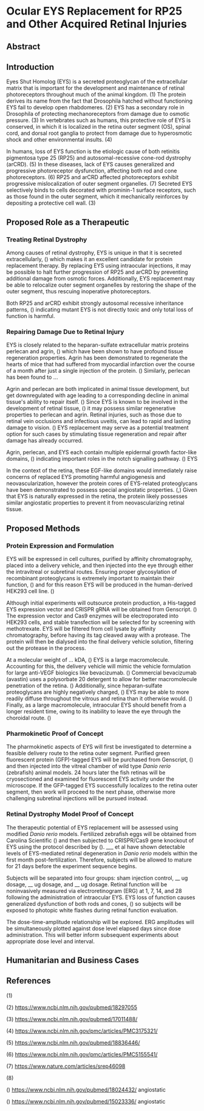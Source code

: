 # Ocular EYS Replacement for RP25 and Other Acquired Retinal Injuries

## Abstract

## Introduction

Eyes Shut Homolog (EYS) is a secreted proteoglycan of the extracellular matrix that is important for the development and maintenance of retinal photoreceptors throughout much of the animal kingdom. (1) The protein derives its name from the fact that Drosophila hatched without functioning EYS fail to develop open rhabdomeres. (2) EYS has a secondary role in Drosophila of protecting mechanoreceptors from damage due to osmotic pressure. (3) In vertebrates such as humans, this protective role of EYS is conserved, in which it is localized in the retina outer segment (OS), spinal cord, and dorsal root ganglia to protect from damage due to hyperosmotic shock and other environmental insults. (4)

In humans, loss of EYS function is the etiologic cause of both retinitis pigmentosa type 25 (RP25) and autosomal-recessive cone-rod dystrophy (arCRD). (5) In these diseases, lack of EYS causes generalized and progressive photoreceptor dysfunction, affecting both rod and cone photoreceptors. (6) RP25 and arCRD affected photoreceptors exhibit progressive mislocalization of outer segment organelles. (7) Secreted EYS selectively binds to cells decorated with prominin-1 surface receptors, such as those found in the outer segment, which it mechanically reinforces by depositing a protective cell wall. (3) 

## Proposed Role as a Therapeutic
### Treating Retinal Dystrophy
Among causes of retinal dystrophy, EYS is unique in that it is secreted extracellularly, () which makes it an excellent candidate for protein replacement therapy. By replacing EYS using intraocular injections, it may be possible to halt further progression of RP25 and arCRD by preventing additional damage from osmotic forces.  Additionally, EYS replacement may be able to relocalize outer segment organelles by restoring the shape of the outer segment, thus rescuing inoperative photoreceptors.

Both RP25 and arCRD exhibit strongly autosomal recessive inheritance patterns, () indicating mutant EYS is not directly toxic and only total loss of function is harmful.  

### Repairing Damage Due to Retinal Injury
EYS is closely related to the heparan-sulfate extracellular matrix proteins perlecan and agrin, () which have been shown to have profound tissue regeneration properties.  Agrin has been demonstrated to regenerate the hearts of mice that had suffered from myocardial infarction over the course of a month after just a single injection of the protein. ()  Similarly, perlecan has been found to ...

Agrin and perlecan are both implicated in animal tissue development, but get downregulated with age leading to a corresponding decline in animal tissue's ability to repair itself. () Since EYS is known to be involved in the development of retinal tissue, () it may possess similar regenerative properties to perlecan and agrin.  Retinal injuries, such as those due to retinal vein occlusions and infectious uveitis, can lead to rapid and lasting damage to vision. () EYS replacement may serve as a potential treatment option for such cases by stimulating tissue regeneration and repair after damage has already occurred.


Agrin, perlecan, and EYS each contain multiple epidermal growth factor-like domains, () indicating important roles in the notch signalling pathway. () EYS 

In the context of the retina, these EGF-like domains would immediately raise concerns of replaced EYS promoting harmful angiogenesis and neovascularization, however the protein cores of EYS-related proteoglycans have been demonstrated to possess special angiostatic properties. (,)   Given that EYS is naturally expressed in the retina, the protein likely possesses similar angiostatic properties to prevent it from neovascularizing retinal tissue.

## Proposed Methods
### Protein Expression and Formulation
EYS will be expressed in cell cultures, purified by affinity chromatography, placed into a delivery vehicle, and then injected into the eye through either the intravitreal or subretinal routes.  Ensuring proper glycosylation of recombinant proteoglycans is extremely important to maintain their function, () and for this reason EYS will be produced in the human-derived HEK293 cell line. () 

Although initial experiments will outsource protein production, a His-tagged EYS expression vector and CRISPR gRNA will be obtained from Genscript. () The expression vector and Cas9 enzymes will be electroporated into HEK293 cells, and stable transfection will be selected for by screening with methotrexate.  EYS will be filtered from cell lysate by affinity chromatography, before having its tag cleaved away with a protease.  The protein will then be dialysed into the final delivery vehicle solution, filtering out the protease in the process.

At a molecular weight of ... kDA, () EYS is a large macromolecule.  Accounting for this, the delivery vehicle will mimic the vehicle formulation for large anti-VEGF biologics like bevacizumab. () Commercial bevacizumab (avastin) uses a polysorbate 20 detergent to allow for better macromolecule penetration of the retina. ()  Additionally, since heparan-sulfate proteoglycans are highly negatively charged, () EYS may be able to more readily diffuse throughout the vitrous and retina than it otherwise would. () Finally, as a large macromolecule, intraocular EYS should benefit from a longer resident time, owing to its inability to leave the eye through the choroidal route. ()

### Pharmokinetic Proof of Concept
The pharmokinetic aspects of EYS will first be investigated to determine a feasible delivery route to the retina outer segment.  Purified green fluorescent protein (GFP)-tagged EYS will be purchased from Genscript, () and then injected into the vitreal chamber of wild type *Danio rerio* (zebrafish) animal models.  24 hours later the fish retinas will be cryosectioned and examined for fluorescent EYS activity under the microscope.  If the GFP-tagged EYS successfully localizes to the retina outer segment, then work will proceed to the next phase, otherwise more challenging subretinal injections will be pursued instead.

### Retinal Dystrophy Model Proof of Concept

The therapeutic potential of EYS replacement will be assessed using modified *Danio rerio* models.  Fertilized zebrafish eggs will be obtained from Carolina Scientific () and then subjected to CRISPR/Cas9 gene knockout of EYS using the protocol described by ().  ___ et al have shown detectable levels of EYS-mediated retinal degeneration in *Danio rerio* models within the first month post-fertilization.  Therefore, subjects will be allowed to mature for 21 days before the experiment sequence begins.

Subjects will be separated into four groups: sham injection control, __ ug dosage, __ ug dosage, and __ ug dosage.  Retinal function will be noninvasively measured via electroretinogram (ERG) at 1, 7, 14, and 28 following the administration of intraocular EYS.  EYS loss of function causes generalized dysfunction of both rods and cones, () so subjects will be exposed to photopic white flashes during retinal function evaluation.

The dose-time-amplitude relationship will be explored.  ERG amplitudes will be simultaneously plotted against dose level elapsed days since dose administration.  This will better inform subsequent experiments about appropriate dose level and interval.

## Humanitarian and Business Cases

## References


(1) 

(2) https://www.ncbi.nlm.nih.gov/pubmed/18297055

(3) https://www.ncbi.nlm.nih.gov/pubmed/17011488/

(4) https://www.ncbi.nlm.nih.gov/pmc/articles/PMC3175321/

(5) https://www.ncbi.nlm.nih.gov/pubmed/18836446/

(6) https://www.ncbi.nlm.nih.gov/pmc/articles/PMC5155541/

(7) https://www.nature.com/articles/srep46098

(8) 



() https://www.ncbi.nlm.nih.gov/pubmed/18024432/ angiostatic

() https://www.ncbi.nlm.nih.gov/pubmed/15023336/ angiostatic

